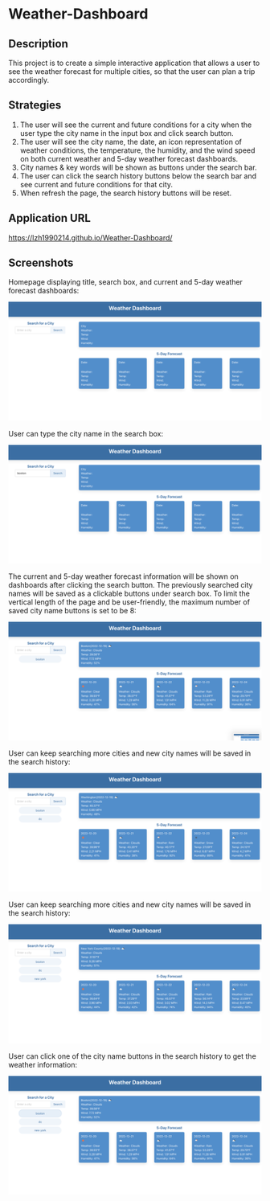 # Weather-Dashboard

## Description

This project is to create a simple interactive application that allows a user to see the weather forecast for multiple cities, so that the user can plan a trip accordingly.

## Strategies

1. The user will see the current and future conditions for a city when the user type the city name in the input box and click search button.
2. The user will see the city name, the date, an icon representation of weather conditions, the temperature, the humidity, and the wind speed on both current weather and 5-day weather forecast dashboards.
3. City names & key words will be shown as buttons under the search bar.
4. The user can click the search history buttons below the search bar and see current and future conditions for that city.
5. When refresh the page, the search history buttons will be reset. 

## Application URL

https://lzh1990214.github.io/Weather-Dashboard/

## Screenshots

Homepage displaying title, search box, and current and 5-day weather forecast dashboards:

![Mainpage](./img/S1.png)

User can type the city name in the search box:

![Mainpage](./img/S2.png)

The current and 5-day weather forecast information will be shown on dashboards after clicking the search button. The previously searched city names will be saved as a clickable buttons under search box. To limit the vertical length of the page and be user-friendly, the maximum number of saved city name buttons is set to be 8:

![Mainpage](./img/S3.png)

User can keep searching more cities and new city names will be saved in the search history:

![Mainpage](./img/S4.png)

User can keep searching more cities and new city names will be saved in the search history:

![Mainpage](./img/S5.png)

User can click one of the city name buttons in the search history to get the weather information:

![Mainpage](./img/S6.png)